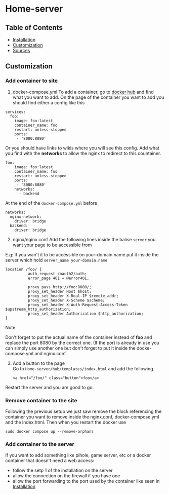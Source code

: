 # Home-server

## Table of Contents
- [Installation](/README.md)
- [Customization](#Customization)
- [Sources](/SOURCES.md)



## Customization
### Add container to site

1. docker-compose.yml
  To add a container, go to [docker hub](https://hub.docker.com) and find what you want to add.
  On the page of the container you want to add you should find either a config like this
  ```
  services:
    foo:
      image: foo:latest
      container_name: foo
      restart: unless-stopped
      ports:
       - '8080:8080'
  ```
  Or you should have links to wikis where you will see this config.
  Add what you find with the **networks** to allow the nginx to redirect to this countainer.
  ```
  foo:
      image: foo:latest
      container_name: foo
      restart: unless-stopped
      ports:
       - '8080:8080'
      networks:
        - backend 
  ```
  At the end of the `docker-compose.yml` before
  ```
  networks:
    nginx-network:
      driver: bridge
    backend:
      driver: bridge
  ```

2. nginx/nginx.conf
  Add the following lines inside the balise `server` you want your page to be accessible from

  E.g: If you wan't it to be accessible on your-domain.name put it inside the server which hold `server_name your-domain.name`
  ```
  location /foo/ {
            auth_request /oauth2/auth;
            error_page 401 = @error401;   

            proxy_pass http://foo:8080/;
            proxy_set_header Host $host;
            proxy_set_header X-Real-IP $remote_addr;
            proxy_set_header X-Scheme $scheme;
            proxy_set_header X-Auth-Request-Access-Token $upstream_http_authorization;
            proxy_set_header Authorization $http_authorization;
  }
  ```
> [!NOTE]  
> Don't forget to put the actual name of the container instead of **foo** and replace the port 8080 by the correct one. (If the port is already in use you can simply use another one but don't forget to put it inside the docke-compose.yml and nginx.conf.

3. Add a button to the page <br/>
   Go to `Home-server/hub/templates/index.html` and add the following
   ```
   <a href="/foo/" class="button">foo</a>
   ```
Restart the server and you are good to go.

### Remove container to the site
Following the previous setup we just saw remove the block referencing the container you want to remove inside the nginx.conf, docker-compose.yml and the index.html.
Then when you restart the docker use 
```
sudo docker compose up --remove-orphans
```

### Add container to the server
If you want to add something like pihole, game server, etc or a docker container that doesn't need a web access:
  - follow the setp 1 of the installation on the server
  - allow the connection on the firewall if you have one
  - allow the port forwarding to the port used by the container like seen in [Installation](/README.md)

